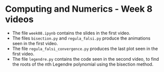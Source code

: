 # Computing and Numerics - Week 8 videos

- The file `week08.ipynb` contains the slides in the first video.
- The files `bisection.py` and `regula_falsi.py` produce the animations seen in the first video.
- The file `regula_falsi_convergence.py` produces the last plot seen in the first video.
- The file `legendre.py` contains the code seen in the second video, to find the roots of the nth Legendre polynomial using the bisection method.
